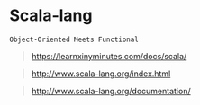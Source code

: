 Scala-lang
===

`Object-Oriented Meets Functional`

> https://learnxinyminutes.com/docs/scala/

> http://www.scala-lang.org/index.html

> http://www.scala-lang.org/documentation/
